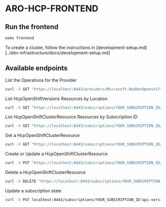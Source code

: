 # ARO-HCP-FRONTEND

## Run the frontend

```bash
make frontend
```

To create a cluster, follow the instructions in [development-setup.md][../dev-infrastructure/docs/development-setup.md]

## Available endpoints

List the Operations for the Provider
```bash
curl -X GET "https://localhost:8443/providers/Microsoft.RedHatOpenshift/operations?api-version=2024-06-10-preview"
```

List HcpOpenShiftVersions Resources by Location
```bash
curl -X GET "https://localhost:8443/subscriptions/YOUR_SUBSCRIPTION_ID/locations/YOUR_LOCATION/providers/Microsoft.RedHatOpenshift/hcpOpenShiftVersions?api-version=2024-06-10-preview"
```

List HcpOpenShiftClusterResource Resources by Subscription ID
```bash
curl -X GET "https://localhost:8443/subscriptions/YOUR_SUBSCRIPTION_ID/providers/Microsoft.RedHatOpenshift/hcpOpenShiftClusters?api-version=2024-06-10-preview"
```

Get a HcpOpenShiftClusterResource
```bash
curl -X GET "https://localhost:8443/subscriptions/YOUR_SUBSCRIPTION_ID/resourceGroups/YOUR_RESOURCE_GROUP_NAME/providers/Microsoft.RedHatOpenshift/hcpOpenShiftClusters/YOUR_CLUSTER_NAME?api-version=2024-06-10-preview"
```

Create or Update a HcpOpenShiftClusterResource
```bash
curl -X PUT "https://localhost:8443/subscriptions/YOUR_SUBSCRIPTION_ID/resourceGroups/YOUR_RESOURCE_GROUP_NAME/providers/Microsoft.RedHatOpenshift/hcpOpenShiftClusters/YOUR_CLUSTER_NAME?api-version=2024-06-10-preview" -H "Content-Type: application/json" -d @mycluster.yaml
```

Delete a HcpOpenShiftClusterResource
```bash
curl -X DELETE "https://localhost:8443/subscriptions/YOUR_SUBSCRIPTION_ID/resourceGroups/YOUR_RESOURCE_GROUP_NAME/providers/Microsoft.RedHatOpenshift/hcpOpenShiftClusters/YOUR_CLUSTER_NAME?api-version=2024-06-10-preview"
```

Update a subscription state
```bash
curl -X PUT localhost:8443/subscriptions/YOUR_SUBSCRIPTION_ID?api-version=2.0 -H 'content-type: application/json' -d '{"state":"Registered"}'
```